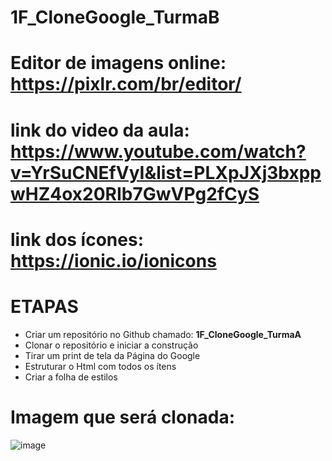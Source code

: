 # 1F_CloneGoogle_TurmaB


# Editor de imagens online: https://pixlr.com/br/editor/

# link do video da aula: https://www.youtube.com/watch?v=YrSuCNEfVyI&list=PLXpJXj3bxppwHZ4ox20RIb7GwVPg2fCyS

# link dos ícones: https://ionic.io/ionicons

# ETAPAS

- Criar um repositório no Github chamado: **1F_CloneGoogle_TurmaA**
- Clonar o repositório e iniciar a construção
- Tirar um print de tela da Página do Google
- Estruturar o Html com todos os ítens
- Criar a folha de estilos

# Imagem que será clonada:

![image](https://github.com/user-attachments/assets/865c86f9-0d84-438e-9a6c-74f0c44a51e5)
